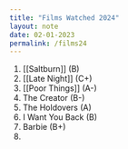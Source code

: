 ```yaml
---
title: "Films Watched 2024"
layout: note
date: 02-01-2023
permalink: /films24
---
```


1. [[Saltburn]] (B)
2. [[Late Night]] (C+)
3. [[Poor Things]] (A-)
4. The Creator (B-)
5. The Holdovers (A)
6. I Want You Back (B)
7. Barbie (B+)
8. 